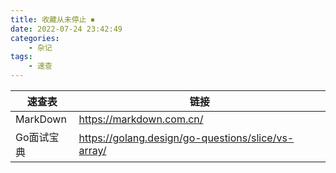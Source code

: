 ```yaml
---
title: 收藏从未停止 ⏹
date: 2022-07-24 23:42:49
categories: 
    - 杂记
tags: 
    - 速查
---
```


| 速查表 | 链接 |
| ----------- | ----------- |
| MarkDown | https://markdown.com.cn/ | 
| Go面试宝典 | https://golang.design/go-questions/slice/vs-array/ | 